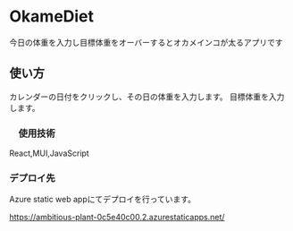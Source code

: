 # OkameDiet

今日の体重を入力し目標体重をオーバーするとオカメインコが太るアプリです

## 使い方

カレンダーの日付をクリックし、その日の体重を入力します。
目標体重を入力します。

### 　使用技術

React,MUI,JavaScript

### デプロイ先
Azure static web appにてデプロイを行っています。

https://ambitious-plant-0c5e40c00.2.azurestaticapps.net/


